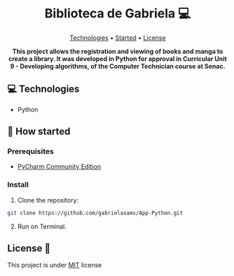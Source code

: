 <h1 align="center" style="font-weight: bold;">Biblioteca de Gabriela 💻</h1>

<p align="center">
 <a href="#tech">Technologies</a> • 
 <a href="#started">Started</a> • 
 <a href="#license">License</a>
</p>

<p align="center">
    <b>This project allows the registration and viewing of books and manga to create a library. It was developed in Python for approval in Curricular Unit 9 - Developing algorithms, of the Computer Technician course at Senac.</b>
</p>

<h2 id="tech">💻 Technologies</h2>

- Python

<h2 id="started">🚀 How started</h2>

<h3>Prerequisites</h3>

- [PyCharm Community Edition](https://www.jetbrains.com/pycharm/download/?section=windows)

<h3>Install</h3>

1. Clone the repository:
```bash
git clone https://github.com/gabrielasams/App-Python.git
```
2. Run on Terminal.

<h2 id="license">License 📃 </h2>

This project is under [MIT](LICENSE) license